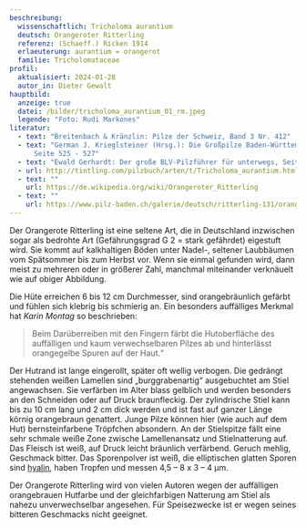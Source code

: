 ```yaml
---
beschreibung:
  wissenschaftlich: Tricholoma aurantium
  deutsch: Orangeroter Ritterling
  referenz: (Schaeff.) Ricken 1914
  erlaeuterung: aurantium = orangerot
  familie: Tricholomataceae
profil:
  aktualisiert: 2024-01-28
  autor_in: Dieter Gewalt
hauptbild:
  anzeige: true
  datei: /bilder/tricholoma_aurantium_01_rm.jpeg
  legende: "Foto: Rudi Markones"
literatur:
  - text: "Breitenbach & Kränzlin: Pilze der Schweiz, Band 3 Nr. 412"
  - text: "German J. Krieglsteiner (Hrsg.): Die Großpilze Baden-Württembergs, Band 3
      Seite 525 - 527"
  - text: "Ewald Gerhardt: Der große BLV-Pilzführer für unterwegs, Seite 84"
  - url: http://tintling.com/pilzbuch/arten/t/Tricholoma_aurantium.html
  - text: ""
    url: https://de.wikipedia.org/wiki/Orangeroter_Ritterling
  - text: ""
    url: https://www.pilz-baden.ch/galerie/deutsch/ritterling-131/orangeroter_ritterling-367
---
```

Der Orangerote Ritterling ist eine seltene Art, die in Deutschland inzwischen sogar als bedrohte Art (Gefährungsgrad G 2 = stark gefährdet) eigestuft wird. Sie kommt auf kalkhaltigen Böden unter Nadel-, seltener Laubbäumen vom Spätsommer bis zum Herbst vor. Wenn sie einmal gefunden wird, dann meist zu mehreren oder in größerer Zahl, manchmal miteinander verknäuelt wie auf obiger Abbildung.

Die Hüte erreichen 6 bis 12 cm Durchmesser, sind orangebräunlich gefärbt und fühlen sich klebrig bis schmierig an. Ein besonders auffälliges Merkmal hat *Karin Montag* so beschrieben: 

> Beim Darüberreiben mit den Fingern färbt die Hutoberfläche des auffälligen und kaum verwechselbaren Pilzes ab und hinterlässt orangegelbe Spuren auf der Haut.“  

Der Hutrand ist lange eingerollt, später oft wellig verbogen. Die gedrängt stehenden weißen Lamellen sind „burggrabenartig“ ausgebuchtet am Stiel angewachsen. Sie verfärben im Alter blass gelblich und werden besonders an den Schneiden oder auf Druck braunfleckig. Der zylindrische Stiel kann bis zu 10 cm lang und 2 cm dick werden und ist fast auf ganzer Länge körnig orangebraun genattert. Junge Pilze können hier (wie auch auf dem Hut) bernsteinfarbene Tröpfchen absondern. An der Stielspitze fällt eine sehr schmale weiße Zone zwische Lamellenansatz und Stielnatterung auf. Das Fleisch ist weiß, auf Druck leicht bräunlich verfärbend. Geruch mehlig, Geschmack bitter. Das Sporenpolver ist weiß, die elliptischen glatten Sporen sind [hyalin](hyalin "Glossar"), haben Tropfen und messen 4,5 – 8 x 3 – 4 µm.

Der Orangerote Ritterling wird von vielen Autoren wegen der auffälligen orangebrauen Hutfarbe und der gleichfarbigen Natterung am Stiel als nahezu unverwechselbar angesehen. Für Speisezwecke ist er wegen seines bitteren Geschmacks nicht geeignet.
